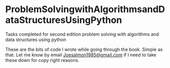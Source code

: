 # ProblemSolvingwithAlgorithmsandDataStructuresUsingPython
Tasks completed for second edition problem solving with algorithms and data structures using python

These are the bits of code I wrote while going through the book. Simple as that. Let me know by email Joesalmon1985@gmail.com if I need to take these down for copy right reasons.
